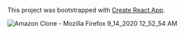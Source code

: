 This project was bootstrapped with [Create React App](https://github.com/facebook/create-react-app).

![Amazon Clone - Mozilla Firefox 9_14_2020 12_52_54 AM](https://user-images.githubusercontent.com/57246901/93042875-9eb3e000-f626-11ea-97e3-4f81e04f3146.png)
